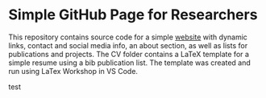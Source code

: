 # Simple GitHub Page for Researchers

This repository contains source code for a simple [website](https://lennardwelslau.github.io/) with dynamic links, contact and social media info, an about section, as well as lists for publications and projects. 
The CV folder contains a LaTeX template for a simple resume using a bib publication list. The template was created and run using LaTex Workshop in VS Code.

test